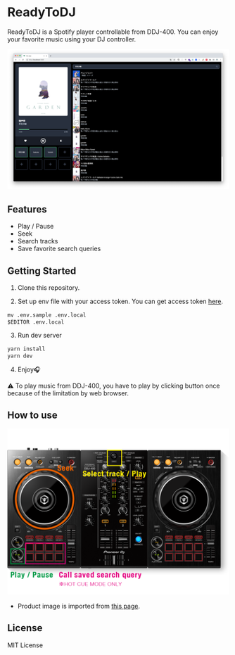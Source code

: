 # ReadyToDJ

ReadyToDJ is a Spotify player controllable from DDJ-400. You can enjoy your favorite music using your DJ controller.

![Screenshot](./images/screenshot.png)

## Features

- Play / Pause
- Seek
- Search tracks
- Save favorite search queries

## Getting Started

1. Clone this repository.

2. Set up env file with your access token.
   You can get access token [here](https://developer.spotify.com/documentation/web-playback-sdk/quick-start/).

```
mv .env.sample .env.local
$EDITOR .env.local
```

3. Run dev server

```
yarn install
yarn dev
```

4. Enjoy🎧

⚠️ To play music from DDJ-400, you have to play by clicking button once because of the limitation by web browser.

## How to use

![](./images/how_to_use.png)

- Product image is imported from [this page](https://www.pioneerdj.com/ja-jp/product/controller/ddj-400/black/overview/).

## License

MIT License
